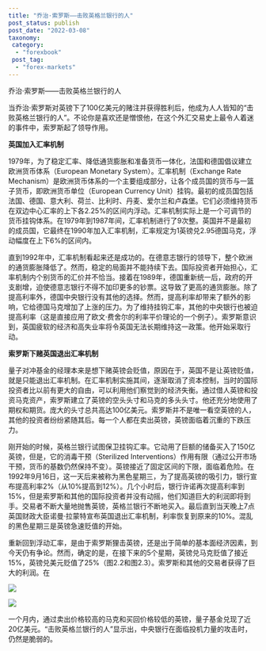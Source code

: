 ```yaml
---
title: "乔治·索罗斯——击败英格兰银行的人"
post_status: publish
post_date: "2022-03-08"
taxonomy:
 category: 
  - "forexbook"
 post_tag: 
  - "forex-markets"
---
```


乔治·索罗斯——击败英格兰银行的人

当乔治·索罗斯对英镑下了100亿美元的赌注并获得胜利后，他成为人人皆知的“击败英格兰银行的人”。不论你是喜欢还是憎恨他，在这个外汇交易史上最令人着迷的事件中，索罗斯起了领导作用。

**英国加入汇率机制**

1979年，为了稳定汇率、降低通货膨胀和准备货币一体化，法国和德国倡议建立欧洲货币体系（European Monetary System）。汇率机制（Exchange Rate Mechanism）是欧洲货币体系的一个主要组成部分，让各个成员国的货币与一篮子货币，即欧洲货币单位（European Currency Unit）挂钩。最初的成员国包括法国、德国、意大利、荷兰、比利时、丹麦、爱尔兰和卢森堡。它们必须维持货币在双边中心汇率的上下各2.25%的区间内浮动。汇率机制实际上是一个可调节的货币挂钩体系。在1979年到1987年间，汇率机制进行了9次整。英国并不是最初的成员国，它最终在1990年加入汇率机制，汇率规定为1英镑兑2.95德国马克，浮动幅度在上下6%的区间内。

直到1992年中，汇率机制看起来还是成功的。在德意志银行的领导下，整个欧洲的通货膨胀降低了。然而，稳定的局面并不能持续下去。国际投资者开始担心，汇率机制内个别货币的汇价并不恰当。接着在1989年，德国重新统一后，政府的开支剧增，迫使德意志银行不得不加印更多的钞票。这导致了更高的通货膨胀。除了提高利率外，德国中央银行没有其他的选择。然而，提高利率却带来了额外的影响，它给德国马克增加了上涨的压力。为了维持挂钩汇率，其他的中央银行也被迫提高利率（这是直接应用了欧文·费舍尔的利率平价理论的一个例子）。索罗斯意识到，英国疲软的经济和高失业率将令英国无法长期维持这一政策。他开始采取行动。

**索罗斯下赌英国退出汇率机制**

量子对冲基金的经理本来是想下赌英镑会贬值，原因在于，英国不是让英镑贬值，就是只能退出汇率机制。在汇率机制实施其间，逐渐取消了资本控制，当时的国际投资者比以前有更大的自由，可以利用他们察觉到的经济失衡。通过借人英镑和投资马克资产，索罗斯建立了英镑的空头头寸和马克的多头头寸。他还充分地使用了期权和期货。庞大的头寸总共高达100亿美元。索罗斯并不是唯一看空英镑的人，其他的投资者纷纷紧随其后。每一个人都在卖出英镑，英镑面临着沉重的下跌压力。

刚开始的时候，英格兰银行试图保卫挂钩汇率。它动用了巨额的储备买入了150亿英镑，但是，它的消毒干预（Sterilized Interventions）作用有限（通过公开市场干预，货币的基数仍然保持不变）。英镑接近了固定区间的下限，面临着危险。在1992年9月16日，这一天后来被称为黑色星期三，为了提高英镑的吸引力，银行宣布提高利率2%（从10%提高到12%）。几个小时后，银行许诺再次提高利率到15%，但是索罗斯和其他的国际投资者并没有动摇，他们知道巨大的利润即将到手。交易者不断大量地抛售英镑，英格兰银行不断地买入。最后直到当天晚上7点英国财政大臣诺曼·拉蒙特宣布英国退出汇率机制，利率恢复到原来的10%。混乱的黑色星期三是英镑急速贬值的开始。

重新回到浮动汇率，是由于索罗斯狸击英镑，还是出于简单的基本面经济因素，到今天仍有争论。然而，确定的是，在接下来的5个星期，英镑兑马克贬值了接近15%，英镑兑美元贬值了25%（图2.2和图2.3）。索罗斯和其他的交易者获得了巨大的利润。在

[![](https://imga.dgrhw.net/files/books/131113/201311130223487611.jpg)](https://imga.dgrhw.net/files/books/131113/201311130223487611.jpg)

[![](https://imga.dgrhw.net/files/books/131113/201311130224046041.jpg)](https://imga.dgrhw.net/files/books/131113/201311130224046041.jpg)

一个月内，通过卖出价格较高的马克和买回价格较低的英镑，量子基金兑现了近20亿美元。“击败英格兰银行的人”显示出，中央银行在面临投机力量的攻击时，仍然是脆弱的。

